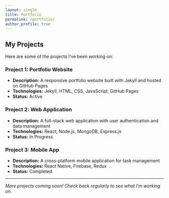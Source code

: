 ```yaml
---
layout: single
title: Portfolio
permalink: /portfolio/
author_profile: true
---
```


## My Projects

Here are some of the projects I've been working on:

### Project 1: Portfolio Website
- **Description:** A responsive portfolio website built with Jekyll and hosted on GitHub Pages
- **Technologies:** Jekyll, HTML, CSS, JavaScript, GitHub Pages
- **Status:** Active

### Project 2: Web Application
- **Description:** A full-stack web application with user authentication and data management
- **Technologies:** React, Node.js, MongoDB, Express.js
- **Status:** In Progress

### Project 3: Mobile App
- **Description:** A cross-platform mobile application for task management
- **Technologies:** React Native, Firebase, Redux
- **Status:** Completed

---

*More projects coming soon! Check back regularly to see what I'm working on.*
